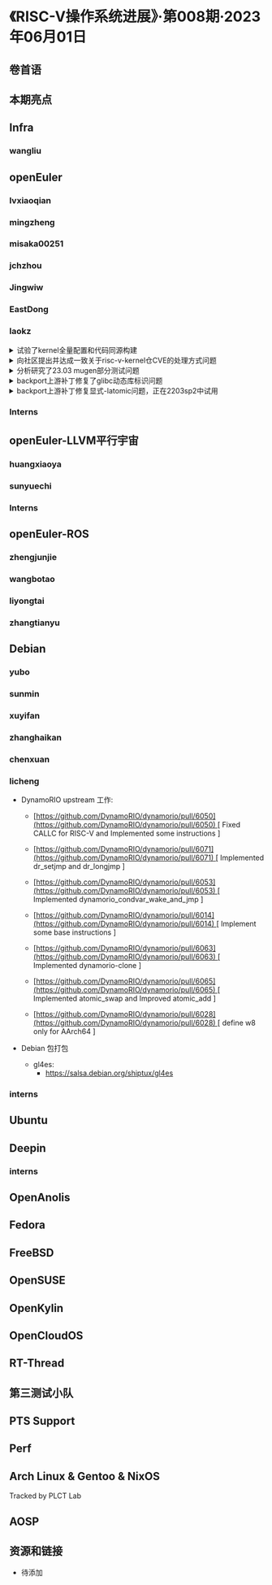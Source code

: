 # 《RISC-V操作系统进展》·第008期·2023年06月01日

## 卷首语

## 本期亮点

## Infra

### wangliu

## openEuler

### lvxiaoqian

### mingzheng

### misaka00251

### jchzhou

### Jingwiw

### EastDong

### laokz

<details>
  <summary>试验了kernel全量配置和代码同源构建</summary>
  
- https://gitee.com/laokz/oerv/tree/master/kconfig

- https://build.tarsier-infra.com/package/show/openEuler:Mainline/kernel

</details>

<details>
  <summary>向社区提出并达成一致关于risc-v-kernel仓CVE的处理方式问题</summary>

- https://gitee.com/openeuler/community/issues/I6Z8Y3?from=project-issue

</details>

<details>
  <summary>分析研究了23.03 mugen部分测试问题</summary>

- https://gitee.com/openeuler/RISC-V/issues/I6U5PF?from=project-issue

</details>

<details>
  <summary>backport上游补丁修复了glibc动态库标识问题</summary>

- https://gitee.com/src-openeuler/glibc/pulls/583 584 merged

</details>

<details>
  <summary>backport上游补丁修复显式-latomic问题，正在2203sp2中试用</summary>

- https://gitee.com/src-openeuler/gcc/pulls/269

</details>

### Interns

## openEuler-LLVM平行宇宙

### huangxiaoya

### sunyuechi

### Interns

## openEuler-ROS

### zhengjunjie

### wangbotao

### liyongtai

### zhangtianyu

## Debian

### yubo

### sunmin

### xuyifan

### zhanghaikan

### chenxuan

### licheng

- DynamoRIO upstream 工作:
  - [https://github.com/DynamoRIO/dynamorio/pull/6050](https://github.com/DynamoRIO/dynamorio/pull/6050) [ Fixed CALLC for RISC-V and Implemented some instructions ]

  - [https://github.com/DynamoRIO/dynamorio/pull/6071](https://github.com/DynamoRIO/dynamorio/pull/6071) [ Implemented dr_setjmp and dr_longjmp ]

  - [https://github.com/DynamoRIO/dynamorio/pull/6053](https://github.com/DynamoRIO/dynamorio/pull/6053) [ Implemented dynamorio_condvar_wake_and_jmp ]

  - [https://github.com/DynamoRIO/dynamorio/pull/6014](https://github.com/DynamoRIO/dynamorio/pull/6014) [ Implement some base instructions ]

  - [https://github.com/DynamoRIO/dynamorio/pull/6063](https://github.com/DynamoRIO/dynamorio/pull/6063) [ Implemented dynamorio-clone ]

  - [https://github.com/DynamoRIO/dynamorio/pull/6065](https://github.com/DynamoRIO/dynamorio/pull/6065) [ Implemented atomic_swap and Improved atomic_add ]

  - [https://github.com/DynamoRIO/dynamorio/pull/6028](https://github.com/DynamoRIO/dynamorio/pull/6028) [ define w8 only for AArch64 ]

- Debian 包打包
  - gl4es:
    - https://salsa.debian.org/shiptux/gl4es

### interns

## Ubuntu

## Deepin

### interns

## OpenAnolis

## Fedora

## FreeBSD

## OpenSUSE

## OpenKylin

## OpenCloudOS

## RT-Thread

## 第三测试小队

## PTS Support

## Perf

## Arch Linux & Gentoo & NixOS

Tracked by PLCT Lab

## AOSP


## 资源和链接

- 待添加
